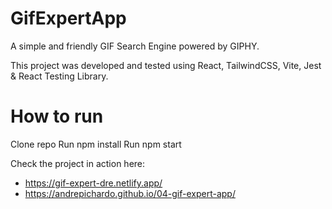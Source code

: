 # GifExpertApp

A simple and friendly GIF Search Engine powered by GIPHY.

This project was developed and tested using React, TailwindCSS, Vite, Jest & React Testing Library.

# How to run

Clone repo
Run npm install
Run npm start

Check the project in action here: 
- https://gif-expert-dre.netlify.app/
- https://andrepichardo.github.io/04-gif-expert-app/

